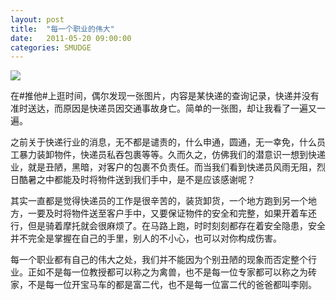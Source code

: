 ```yaml
---
layout: post
title:  "每一个职业的伟大"
date:   2011-05-20 09:00:00
categories: SMUDGE
---
```


<img src="http://binnng.coding.io/assets/images/career.jpg"/>

在#推他#上逛时间，偶尔发现一张图片，内容是某快递的查询记录，快递并没有准时送达，而原因是快递员因交通事故身亡。简单的一张图，却让我看了一遍又一遍。



之前关于快递行业的消息，无不都是谴责的，什么申通，圆通，无一幸免，什么员工暴力装卸物件，快递员私吞包裹等等。久而久之，仿佛我们的潜意识一想到快递业，就是丑陋，黑暗，对客户的包裹不负责任。而当我们看到快递员风雨无阻，烈日酷暑之中都能及时将物件送到我们手中，是不是应该感谢呢？



其实一直都是觉得快递员的工作是很辛苦的，装货卸货，一个地方跑到另一个地方，一要及时将物件送至客户手中，又要保证物件的安全和完整，如果开着车还行，但是骑着摩托就会很麻烦了。在马路上跑，时时刻刻都存在着安全隐患，安全并不完全是掌握在自己的手里，别人的不小心，也可以对你构成伤害。



每一个职业都有自己的伟大之处，我们并不能因为个别丑陋的现象而否定整个行业。正如不是每一位教授都可以称之为禽兽，也不是每一位专家都可以称之为砖家，不是每一位开宝马车的都是富二代，也不是每一位富二代的爸爸都叫李刚。